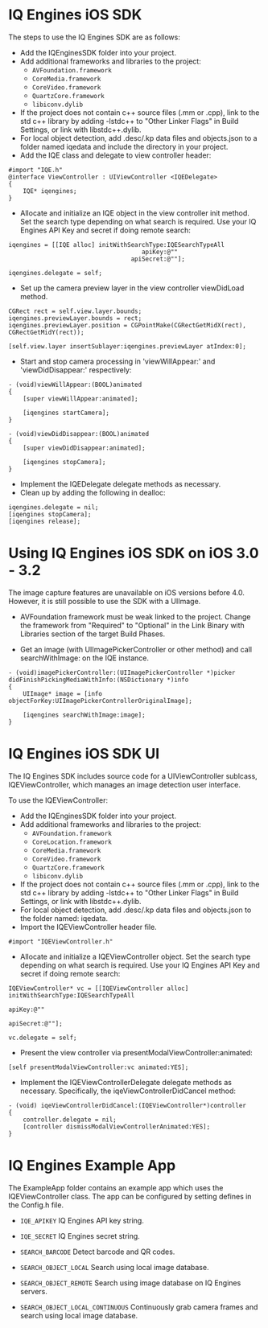 # IQ Engines iOS SDK

The steps to use the IQ Engines SDK are as follows:

* Add the IQEnginesSDK folder into your project.
* Add additional frameworks and libraries to the project:
    * `AVFoundation.framework`
    * `CoreMedia.framework`
    * `CoreVideo.framework`
    * `QuartzCore.framework`
    * `libiconv.dylib`
* If the project does not contain c++ source files (.mm or .cpp), link to the std c++ library by adding -lstdc++ to "Other Linker Flags" in Build Settings, or link with libstdc++.dylib.
* For local object detection, add .desc/.kp data files and objects.json to a folder named iqedata and include the directory in your project.
* Add the IQE class and delegate to view controller header:

```
#import "IQE.h"
@interface ViewController : UIViewController <IQEDelegate>
{
    IQE* iqengines;
}
```

* Allocate and initialize an IQE object in the view controller init method. Set the search type depending on what search is required. Use your IQ Engines API Key and secret if doing remote search:

```
iqengines = [[IQE alloc] initWithSearchType:IQESearchTypeAll
                                     apiKey:@""
                                  apiSecret:@""];

iqengines.delegate = self;
```

* Set up the camera preview layer in the view controller viewDidLoad method.

```
CGRect rect = self.view.layer.bounds;
iqengines.previewLayer.bounds = rect;
iqengines.previewLayer.position = CGPointMake(CGRectGetMidX(rect),
CGRectGetMidY(rect));

[self.view.layer insertSublayer:iqengines.previewLayer atIndex:0];
```

* Start and stop camera processing in 'viewWillAppear:' and 'viewDidDisappear:'
respectively:

```
- (void)viewWillAppear:(BOOL)animated
{
    [super viewWillAppear:animated];

    [iqengines startCamera];
}

- (void)viewDidDisappear:(BOOL)animated
{
    [super viewDidDisappear:animated];

    [iqengines stopCamera];
}
```

* Implement the IQEDelegate delegate methods as necessary.
* Clean up by adding the following in dealloc:

```
iqengines.delegate = nil;
[iqengines stopCamera];
[iqengines release];
```

# Using IQ Engines iOS SDK on iOS 3.0 - 3.2

The image capture features are unavailable on iOS versions before 4.0. However, it is still possible to use the SDK with a UIImage.

* AVFoundation framework must be weak linked to the project. Change the framework from "Required" to "Optional" in the Link Binary with Libraries section of the target Build Phases.

* Get an image (with UIImagePickerController or other method) and call searchWithImage: on the IQE instance.

```
- (void)imagePickerController:(UIImagePickerController *)picker didFinishPickingMediaWithInfo:(NSDictionary *)info
{    
    UIImage* image = [info objectForKey:UIImagePickerControllerOriginalImage];

    [iqengines searchWithImage:image];
}
```

# IQ Engines iOS SDK UI

The IQ Engines SDK includes source code for a UIViewController sublcass, IQEViewController,  which manages an image detection user interface.

To use the IQEViewController:

* Add the IQEnginesSDK folder into your project.
* Add additional frameworks and libraries to the project:
    * `AVFoundation.framework`
    * `CoreLocation.framework`
    * `CoreMedia.framework`
    * `CoreVideo.framework`
    * `QuartzCore.framework`
    * `libiconv.dylib`
* If the project does not contain c++ source files (.mm or .cpp), link to the std c++ library by adding -lstdc++ to "Other Linker Flags" in Build Settings, or link with libstdc++.dylib.
* For local object detection, add .desc/.kp data files and objects.json to the folder named: iqedata.
* Import the IQEViewController header file.

```
#import "IQEViewController.h"
```

* Allocate and initialize a IQEViewController object. Set the search type depending on what search is required. Use your IQ Engines API Key and secret if doing remote search:

```
IQEViewController* vc = [[IQEViewController alloc] initWithSearchType:IQESearchTypeAll
                                                               apiKey:@""
                                                            apiSecret:@""];
    
vc.delegate = self;
```

* Present the view controller via presentModalViewController:animated:

```
[self presentModalViewController:vc animated:YES];
```

* Implement the IQEViewControllerDelegate delegate methods as necessary. Specifically, the iqeViewControllerDidCancel method:

```
- (void) iqeViewControllerDidCancel:(IQEViewController*)controller
{
    controller.delegate = nil;
    [controller dismissModalViewControllerAnimated:YES];
}
```

# IQ Engines Example App

The ExampleApp folder contains an example app which uses the IQEViewController class. The app can be configured by setting defines in the Config.h file.

* `IQE_APIKEY` IQ Engines API key string.
* `IQE_SECRET` IQ Engines secret string.

* `SEARCH_BARCODE` Detect barcode and QR codes.
* `SEARCH_OBJECT_LOCAL` Search using local image database.
* `SEARCH_OBJECT_REMOTE` Search using image database on IQ Engines servers.
* `SEARCH_OBJECT_LOCAL_CONTINUOUS` Continuously grab camera frames and search using local image database.
